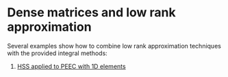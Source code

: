 # Dense matrices and low rank approximation

Several examples show how to combine low rank approximation techniques with the provided integral methods:

1. [HSS applied to PEEC with 1D elements](../src/peec1D/lowrank)

